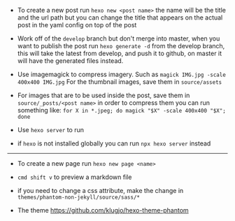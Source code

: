 - To create a new post run `hexo new <post name>` the name will be the title and the url path but you can change the title that appears on the actual post in the yaml config on top of the post

- Work off of the `develop` branch but don't merge into master, when you want to publish the post run `hexo generate -d` from the develop branch, this will take the latest from develop, and push it to github, on master it will have the generated files instead.

- Use imagemagick to compress imagery. Such as `magick IMG.jpg -scale 400x400 IMG.jpg` For the thumbnail images, save them in `source/assets`

- For images that are to be used inside the post, save them in `source/_posts/<post name>` in order to compress them you can run something like: `for X in *.jpeg; do magick "$X" -scale 400x400 "$X"; done`

- Use `hexo server` to run
- if `hexo` is not installed globally you can run `npx hexo server` instead
---
- To create a new page run `hexo new page <name>`

- `cmd shift v` to preview a markdown file

- if you need to change a css attribute, make the change in `themes/phantom-non-jekyll/source/sass/*`

- The theme https://github.com/klugjo/hexo-theme-phantom